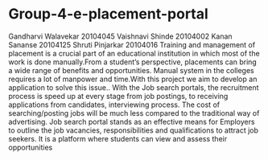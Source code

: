 # Group-4-e-placement-portal
Gandharvi Walavekar 20104045
Vaishnavi Shinde 20104002
Kanan Sananse 20104125
Shruti Pinjarkar 20104016
Training and management of placement is a crucial part of an educational
institution in which most of the work is done manually.From a student’s
perspective, placements can bring a wide range of benefits and opportunities. Manual system in the colleges requires a lot of manpower and time.With this
project we aim to develop an application to solve this issue.. With the Job search portals, the recruitment process is speed up at every stage
from job postings, to receiving applications from candidates, interviewing
process. The cost of searching/posting jobs will be much less compared to the
traditional way of advertising. Job search portal stands as an effective means
for Employers to outline the job vacancies, responsibilities and qualifications
to attract job seekers. It is a platform where students can view and assess their
opportunities